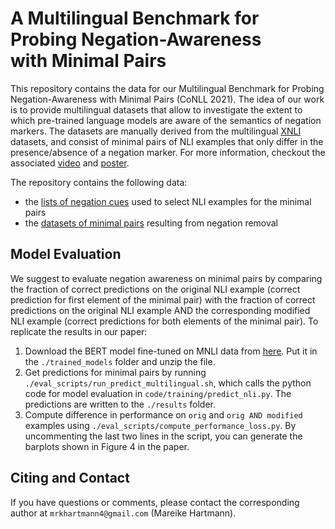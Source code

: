 # A Multilingual Benchmark for Probing Negation-Awareness <br/> with Minimal Pairs
This repository contains the data for our Multilingual Benchmark for Probing Negation-Awareness with Minimal Pairs (CoNLL 2021). The idea of our work is to provide multilingual datasets that allow to investigate the extent to which pre-trained language models are aware of the semantics of negation markers. The datasets are manually derived from the multilingual [XNLI](https://github.com/facebookresearch/XNLI) datasets, and consist of minimal pairs of NLI examples that only differ in the presence/absence of a negation marker. For more information, checkout the associated [video](https://drive.google.com/file/d/1TaF1vYWRyedG-uNJzdBak7lHls6up06l/view?usp=sharing) and [poster](./poster_negation_conll.pdf).

The repository contains the following data:
- the [lists of negation cues](./data/negation_cues) used to select NLI examples for the minimal pairs
- the [datasets of minimal pairs](./data/minimal_pairs) resulting from negation removal


## Model Evaluation
We suggest to evaluate negation awareness on minimal pairs by comparing the fraction of correct predictions on the original NLI example (correct prediction for first element of the minimal pair) with the fraction of correct predictions on the original NLI example AND the corresponding modified NLI example (correct predictions for both elements of the minimal pair). To replicate the results in our paper:
1. Download the BERT model fine-tuned on MNLI data from [here](https://drive.google.com/file/d/1iY7Es6jxjnWGn5ntGXxrZ7U2Nrq3lUa0/view?usp=sharing). Put it in the `./trained_models` folder and unzip the file. 
2. Get predictions for minimal pairs by running `./eval_scripts/run_predict_multilingual.sh`, which calls the python code for model evaluation in `code/training/predict_nli.py`. The predictions are written to the `./results` folder.
3. Compute difference in performance on `orig` and `orig AND modified` examples using `./eval_scripts/compute_performance_loss.py`. By uncommenting the last two lines in the script, you can generate the barplots shown in Figure 4 in the paper.



## Citing and Contact 
If you have questions or comments, please contact the corresponding author at `mrkhartmann4@gmail.com` (Mareike Hartmann).


